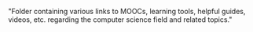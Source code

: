 "Folder containing various links to MOOCs, learning tools, helpful guides, videos, etc. regarding the computer science field and related topics."
